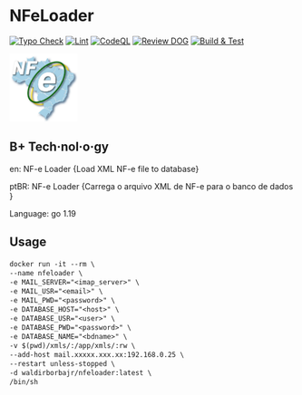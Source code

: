 # NFeLoader


[![Typo Check](https://github.com/waldirborbajr/nfeloader/actions/workflows/1.typo-check.yaml/badge.svg)](https://github.com/waldirborbajr/nfeloader/actions/workflows/1.typo-check.yaml)
[![Lint](https://github.com/waldirborbajr/nfeloader/actions/workflows/2.lint.yaml/badge.svg)](https://github.com/waldirborbajr/nfeloader/actions/workflows/2.lint.yaml)
[![CodeQL](https://github.com/waldirborbajr/nfeloader/actions/workflows/3.codeql.yaml/badge.svg)](https://github.com/waldirborbajr/nfeloader/actions/workflows/3.codeql.yaml)
[![Review DOG](https://github.com/waldirborbajr/nfeloader/actions/workflows/4.reviewdog.yaml/badge.svg)](https://github.com/waldirborbajr/nfeloader/actions/workflows/4.reviewdog.yaml)
[![Build & Test](https://github.com/waldirborbajr/nfeloader/actions/workflows/5.build-test.yaml/badge.svg)](https://github.com/waldirborbajr/nfeloader/actions/workflows/5.build-test.yaml)


<p>
<img alt="NF-e Logo" src="https://github.com/waldirborbajr/nfeloader/blob/main/assets/nfe.png" width="120", height="120"/>
</p>

## B+ Tech·​nol·​o·​gy

en: NF-e Loader {Load XML NF-e file to database}

ptBR: NF-e Loader {Carrega o arquivo XML de NF-e para o banco de dados }

Language: go 1.19

## Usage
```
docker run -it --rm \
--name nfeloader \
-e MAIL_SERVER="<imap_server>" \
-e MAIL_USR="<email>" \
-e MAIL_PWD="<password>" \
-e DATABASE_HOST="<host>" \
-e DATABASE_USR="<user>" \
-e DATABASE_PWD="<password>" \
-e DATABASE_NAME="<bdname>" \
-v $(pwd)/xmls/:/app/xmls/:rw \
--add-host mail.xxxxx.xxx.xx:192.168.0.25 \
--restart unless-stopped \
-d waldirborbajr/nfeloader:latest \
/bin/sh
```
